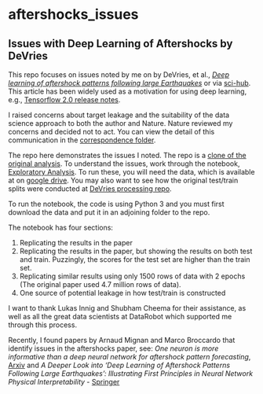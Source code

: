# aftershocks_issues
## Issues with Deep Learning of Aftershocks by DeVries


This repo focuses on issues noted by me on by DeVries, et al., *[Deep learning of aftershock patterns following large Earthquakes](https://www.nature.com/articles/s41586-018-0438-y )* or via [sci-hub](https://sci-hub.se/http://www.nature.com/articles/s41586-018-0438-y).  This article has been widely used as a motivation for using deep learning, e.g., [Tensorflow 2.0 release notes](https://medium.com/tensorflow/whats-coming-in-tensorflow-2-0-d3663832e9b8).  

I raised concerns about target leakage and the suitability of the data science approach to both the author and Nature.  Nature reviewed my concerns and decided not to act.  You can view the detail of this communication in the [correspondence folder](https://github.com/rajshah4/aftershocks_issues/tree/master/correspondence).  

The repo here demonstrates the issues I noted.  The repo is a [clone of the original analysis](https://github.com/phoebemrdevries/Learning-aftershock-location-patterns).  To understand the issues, work through the notebook, [Exploratory Analysis](https://github.com/rajshah4/aftershocks_issues/blob/master/Exploratory%20Analysis.ipynb).  To run these, you will need the data, which is available at on [google drive](https://drive.google.com/drive/folders/1lAHfdjFd-Uv3wJcA0Tk2ViDIZeFt0mCA?usp=sharing).  You may also want to see how the original test/train splits were conducted at [DeVries processing repo](https://github.com/phoebemrdevries/Process-Srcmod-Files).

To run the notebook, the code is using Python 3 and you must first download the data and put it in an adjoining folder to the repo.

The notebook has four sections:

1. Replicating the results in the paper
2. Replicating the results in the paper, but showing the results on both test and train. Puzzingly, the scores for the test set are higher than the train set.
3. Replicating similar results using only 1500 rows of data with 2 epochs (The original paper used 4.7 million rows of data).
4. One source of potential leakage in how test/train is constructed


I want to thank Lukas Innig and Shubham Cheema for their assistance, as well as all the great data scientists at DataRobot which supported me through this process.

Recently, I found papers by Arnaud Mignan and Marco Broccardo that identify issues in the aftershocks paper, see:
*One neuron is more informative than a deep neural network for aftershock pattern forecasting*, [Arxiv](https://arxiv.org/abs/1904.01983) and *A Deeper Look into ‘Deep Learning of Aftershock Patterns Following Large Earthquakes’: Illustrating First Principles in Neural Network Physical Interpretability* - [Springer](https://link.springer.com/chapter/10.1007/978-3-030-20521-8_1)


